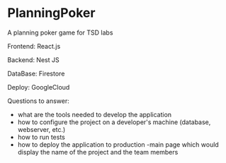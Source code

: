 # PlanningPoker
A planning poker game for TSD labs


Frontend: React.js

Backend: Nest JS

DataBase: Firestore

Deploy: GoogleCloud

Questions to answer:
- what are the tools needed to develop the application
- how to configure the project on a developer's machine (database, webserver, etc.)
- how to run tests
- how to deploy the application to production
 -main page which would display the name of the project and the team members
